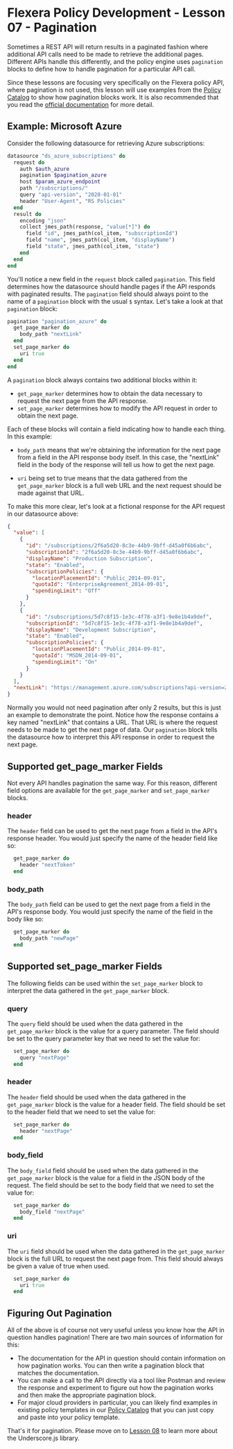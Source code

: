 # Flexera Policy Development - Lesson 07 - Pagination

Sometimes a REST API will return results in a paginated fashion where additional API calls need to be made to retrieve the additional pages. Different APIs handle this differently, and the policy engine uses `pagination` blocks to define how to handle pagination for a particular API call.

Since these lessons are focusing very specifically on the Flexera policy API, where pagination is not used, this lesson will use examples from the [Policy Catalog](https://github.com/flexera-public/policy_templates) to show how pagination blocks work. It is also recommended that you read the [official documentation](https://docs.flexera.com/flexera/EN/Automation/RetrieveData.htm#automationrefinfo_2830531361_1127423) for more detail.

## Example: Microsoft Azure

Consider the following datasource for retrieving Azure subscriptions:

```ruby
datasource "ds_azure_subscriptions" do
  request do
    auth $auth_azure
    pagination $pagination_azure
    host $param_azure_endpoint
    path "/subscriptions/"
    query "api-version", "2020-01-01"
    header "User-Agent", "RS Policies"
  end
  result do
    encoding "json"
    collect jmes_path(response, "value[*]") do
      field "id", jmes_path(col_item, "subscriptionId")
      field "name", jmes_path(col_item, "displayName")
      field "state", jmes_path(col_item, "state")
    end
  end
end
```

You'll notice a new field in the `request` block called `pagination`. This field determines how the datasource should handle pages if the API responds with paginated results. The `pagination` field should always point to the name of a `pagination` block with the usual `$` syntax. Let's take a look at that `pagination` block:

```ruby
pagination "pagination_azure" do
  get_page_marker do
    body_path "nextLink"
  end
  set_page_marker do
    uri true
  end
end
```

A `pagination` block always contains two additional blocks within it:

* `get_page_marker` determines how to obtain the data necessary to request the next page from the API response.
* `set_page_marker` determines how to modify the API request in order to obtain the next page.

Each of these blocks will contain a field indicating how to handle each thing. In this example:

* `body_path` means that we're obtaining the information for the next page from a field in the API response body itself. In this case, the "nextLink" field in the body of the response will tell us how to get the next page.

* `uri` being set to true means that the data gathered from the `get_page_marker` block is a full web URL and the next request should be made against that URL.

To make this more clear, let's look at a fictional response for the API request in our datasource above:

```json
{
  "value": [
    {
      "id": "/subscriptions/2f6a5d20-8c3e-44b9-9bff-d45a0f6b6abc",
      "subscriptionId": "2f6a5d20-8c3e-44b9-9bff-d45a0f6b6abc",
      "displayName": "Production Subscription",
      "state": "Enabled",
      "subscriptionPolicies": {
        "locationPlacementId": "Public_2014-09-01",
        "quotaId": "EnterpriseAgreement_2014-09-01",
        "spendingLimit": "Off"
      }
    },
    {
      "id": "/subscriptions/5d7c8f15-1e3c-4f78-a3f1-9e8e1b4a9def",
      "subscriptionId": "5d7c8f15-1e3c-4f78-a3f1-9e8e1b4a9def",
      "displayName": "Development Subscription",
      "state": "Enabled",
      "subscriptionPolicies": {
        "locationPlacementId": "Public_2014-09-01",
        "quotaId": "MSDN_2014-09-01",
        "spendingLimit": "On"
      }
    }
  ],
  "nextLink": "https://management.azure.com/subscriptions?api-version=2022-12-01&%24skiptoken=eyJuZXh0UGFnZSI6IjIifQ%3d%3d"
}
```

Normally you would not need pagination after only 2 results, but this is just an example to demonstrate the point. Notice how the response contains a key named "nextLink" that contains a URL. That URL is where the request needs to be made to get the next page of data. Our `pagination` block tells the datasource how to interpret this API response in order to request the next page.

## Supported get_page_marker Fields

Not every API handles pagination the same way. For this reason, different field options are available for the `get_page_marker` and `set_page_marker` blocks.

### header

The `header` field can be used to get the next page from a field in the API's response header. You would just specify the name of the header field like so:

```ruby
  get_page_marker do
    header "nextToken"
  end
```

### body_path

The `body_path` field can be used to get the next page from a field in the API's response body. You would just specify the name of the field in the body like so:

```ruby
  get_page_marker do
    body_path "newPage"
  end
```

## Supported set_page_marker Fields

The following fields can be used within the `set_page_marker` block to interpret the data gathered in the `get_page_marker` block.

### query

The `query` field should be used when the data gathered in the `get_page_marker` block is the value for a query parameter. The field should be set to the query parameter key that we need to set the value for:

```ruby
  set_page_marker do
    query "nextPage"
  end
```

### header

The `header` field should be used when the data gathered in the `get_page_marker` block is the value for a header field. The field should be set to the header field that we need to set the value for:

```ruby
  set_page_marker do
    header "nextPage"
  end
```

### body_field

The `body_field` field should be used when the data gathered in the `get_page_marker` block is the value for a field in the JSON body of the request. The field should be set to the body field that we need to set the value for:

```ruby
  set_page_marker do
    body_field "nextPage"
  end
```

### uri

The `uri` field should be used when the data gathered in the `get_page_marker` block is the full URL to request the next page from. This field should always be given a value of true when used.

```ruby
  set_page_marker do
    uri true
  end
```

## Figuring Out Pagination

All of the above is of course not very useful unless you know how the API in question handles pagination! There are two main sources of information for this:

* The documentation for the API in question should contain information on how pagination works. You can then write a pagination block that matches the documentation.
* You can make a call to the API directly via a tool like Postman and review the response and experiment to figure out how the pagination works and then make the appropriate pagination block.
* For major cloud providers in particular, you can likely find examples in existing policy templates in our [Policy Catalog](https://github.com/flexera-public/policy_templates) that you can just copy and paste into your policy template.

That's it for pagination. Please move on to [Lesson 08](https://github.com/flexera-public/policy_engine_training/blob/main/08_underscore/README.md) to learn more about the Underscore.js library.
